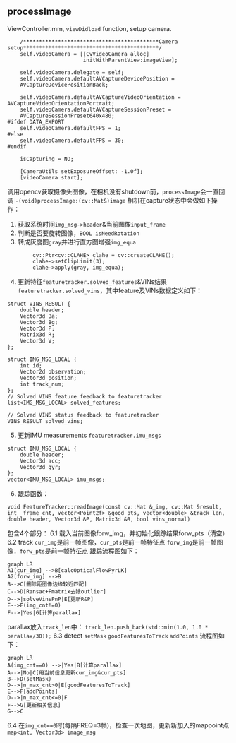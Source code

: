 
## processImage
ViewController.mm, `viewDidload` function, setup camera.
```
    /*******************************************Camera setup*******************************************/
    self.videoCamera = [[CvVideoCamera alloc]
                        initWithParentView:imageView];
    
    self.videoCamera.delegate = self;
    self.videoCamera.defaultAVCaptureDevicePosition =
    AVCaptureDevicePositionBack;
    
    self.videoCamera.defaultAVCaptureVideoOrientation = AVCaptureVideoOrientationPortrait;
    self.videoCamera.defaultAVCaptureSessionPreset =
    AVCaptureSessionPreset640x480;
#ifdef DATA_EXPORT
    self.videoCamera.defaultFPS = 1;
#else
    self.videoCamera.defaultFPS = 30;
#endif
    
    isCapturing = NO;
    
    [CameraUtils setExposureOffset: -1.0f];
    [videoCamera start];
```
调用opencv获取摄像头图像，在相机没有shutdown前，`processImage`会一直回调
`-(void)processImage:(cv::Mat&)image`
相机在capture状态中会做如下操作：

1. 获取系统时间`img_msg->header`&当前图像`input_frame`
2. 判断是否要旋转图像，`BOOL isNeedRotation`
3. 转成灰度图`gray`并进行直方图增强`img_equa`

```
        cv::Ptr<cv::CLAHE> clahe = cv::createCLAHE();
        clahe->setClipLimit(3);
        clahe->apply(gray, img_equa);
```
4. 更新特征`featuretracker.solved_features`&VINs结果`featuretracker.solved_vins`，其中feature及VINs数据定义如下：
```
struct VINS_RESULT {
    double header;
    Vector3d Ba;
    Vector3d Bg;
    Vector3d P;
    Matrix3d R;
    Vector3d V;
};

struct IMG_MSG_LOCAL {
    int id;
    Vector2d observation;
    Vector3d position;
    int track_num;
};
// Solved VINS feature feedback to featuretracker
list<IMG_MSG_LOCAL> solved_features;

// Solved VINS status feedback to featuretracker
VINS_RESULT solved_vins;
```
5. 更新IMU measurements `featuretracker.imu_msgs`
```
struct IMU_MSG_LOCAL {
    double header;
    Vector3d acc;
    Vector3d gyr;
};
vector<IMU_MSG_LOCAL> imu_msgs;
```
6. 跟踪函数：
```
void FeatureTracker::readImage(const cv::Mat &_img, cv::Mat &result, int _frame_cnt, vector<Point2f> &good_pts, vector<double> &track_len, double header, Vector3d &P, Matrix3d &R, bool vins_normal)
```
包含4个部分：
6.1 载入当前图像forw_img，并初始化跟踪结果forw_pts（清空）
6.2 track
`cur_img`是前一帧图像，`cur_pts`是前一帧特征点
`forw_img`是前一帧图像，`forw_pts`是前一帧特征点
跟踪流程图如下：
```mermaid
graph LR
A1[cur_img] -->B[calcOpticalFlowPyrLK]
A2[forw_img] -->B
B-->C[删除距图像边缘较近匹配]
C-->D[Ransac+Fmatrix去除outlier]
D-->|solveVinsPnP|E[更新R&P]
E-->F(img_cnt!=0)
F-->|Yes|G[计算parallax]
```
parallax放入`track_len`中：
`track_len.push_back(std::min(1.0, 1.0 * parallax/30));`
6.3 detect
`setMask`
`goodFeaturesToTrack`
`addPoints`
流程图如下：
```mermaid
graph LR
A(img_cnt==0) -->|Yes|B[计算parallax]
A-->|No|C[用当前信息更新cur_img&cur_pts]
B-->D(setMask)
D-->|n_max_cnt>0|E[goodFeaturesToTrack]
E-->F[addPoints]
D-->|n_max_cnt<=0|F
F-->G[更新相关信息]
G-->C
```
6.4 在`img_cnt==0`时(每隔FREQ=3帧)，检查一次地图，更新新加入的mappoint点`map<int, Vector3d> image_msg`
